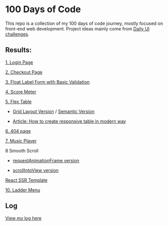 # 100 Days of Code

This repo is a collection of my 100 days of code journey, mostly focused on front-end web development. Project ideas mainly come from [Daily UI challenges](http://collectui.com/).

## Results:

[1. Login Page](https://snowleo208.github.io/100-Days-of-Code/1.%20Login%20Page/index.html)

[2. Checkout Page](https://snowleo208.github.io/100-Days-of-Code/2.%20Checkout%20Page/index.html)

[3. Float Label Form with Basic Validation](https://snowleo208.github.io/100-Days-of-Code/3.%20Form%20with%20validation/index.html)

[4. Score Meter](https://snowleo208.github.io/100-Days-of-Code/4.%20Score%20Meter/index.html)

[5. Flex Table](https://snowleo208.github.io/100-Days-of-Code/5.%20Flex%20Table/index.html)

- [Grid Layout Version](https://snowleo208.github.io/100-Days-of-Code/5.%20Flex%20Table/grid/index.html) / [Semantic Version](https://snowleo208.github.io/100-Days-of-Code/5.%20Flex%20Table/semantic/index.html)

- [Article: How to create responsive table in modern way](https://medium.com/@snowleo208/how-to-create-responsive-table-d1662cb62075)

[6. 404 page](https://snowleo208.github.io/100-Days-of-Code/6.%20404%20Page/index.html)

[7. Music Player](https://snowleo208.github.io/100-Days-of-Code/7.%20Music%20Player/index.html)

8 Smooth Scroll

- [requestAnimationFrame version](https://snowleo208.github.io/100-Days-of-Code/8.%20Smooth%20Scroll/animation/index.html)

- [scrollIntoView version](https://snowleo208.github.io/100-Days-of-Code/8.%20Smooth%20Scroll/native/index.html)

[React SSR Template](https://github.com/snowleo208/react-ssr-template)

[10. Ladder Menu](https://snowleo208.github.io/100-Days-of-Code/10.%20Ladder%20Menu/index.html)

## Log

[View my log here](https://github.com/snowleo208/100-Days-of-Code/blob/master/log.md)
